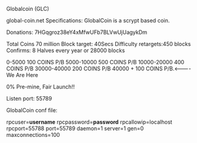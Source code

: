 Globalcoin (GLC)

global-coin.net
Specifications:
GlobalCoin is a scrypt based coin.

Donations: 7HGqgroz38eY4xMfwUFb7BLVwUjUagykDm

Total Coins 70 million
Block target: 40Secs
Difficulty retargets:450 blocks
Confirms: 8
Halves every year or 28000 blocks

0-5000           100 COINS P/B
5000-10000     500  COINS P/B 
10000-20000    400 COINS P/B
30000-40000    200  COINS P/B
40000 +          100  COINS P/B.<---- We Are Here


0% Pre-mine, Fair Launch!!


Listen port: 55789

GlobalCoin conf file:


rpcuser=**username**
rpcpassword=**password**
rpcallowip=localhost
rpcport=55788
port=55789
daemon=1
server=1
gen=0
maxconnections=100



